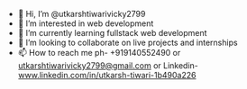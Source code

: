 - 👋 Hi, I’m @utkarshtiwarivicky2799
- 👀 I’m interested in web development
- 🌱 I’m currently learning fullstack web development
- 💞️ I’m looking to collaborate on live projects and internships
- 📫 How to reach me ph- +919140552490 or utkarshtiwarivicky2799@gmail.com or Linkedin-www.linkedin.com/in/utkarsh-tiwari-1b490a226



<!---
utkarshtiwarivicky2799/utkarshtiwarivicky2799 is a ✨ special ✨ repository because its `README.md` (this file) appears on your GitHub profile.
You can click the Preview link to take a look at your changes.
--->
